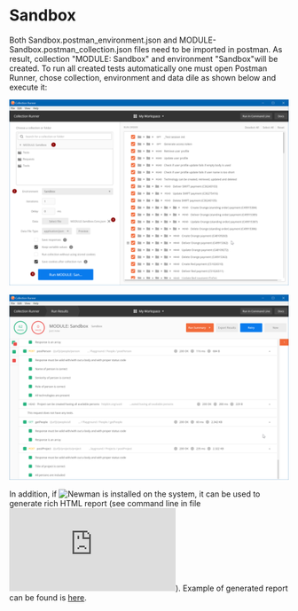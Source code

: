 # Sandbox
Both Sandbox.postman_environment.json and MODULE-Sandbox.postman_collection.json files need to be imported in postman. As result, collection "MODULE: Sandbox" and environment "Sandbox"will be created. To run all created tests automatically one must open Postman Runner, chose collection, environment and data dile as shown below and execute it:

![Collection Runner](https://github.com/DrekavacOnLine/Sandbox/blob/master/Collection%20Runner.png)

![Collection Runner Results](https://github.com/DrekavacOnLine/Sandbox/blob/master/Collection%20Runner%20Results.png)

In addition, if ![Newman](https://www.npmjs.com/package/newman) is installed on the system, it can be used to generate rich HTML report (see command line in file ![package.json](https://github.com/DrekavacOnLine/Sandbox/blob/master/package.json)). Example of generated report can be found is [here](https://htmlpreview.github.io/?https://github.com/DrekavacOnLine/Sandbox/blob/master/Postman_API_Tests.html).
